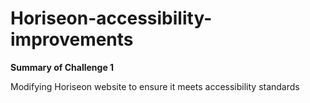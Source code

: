 # Horiseon-accessibility-improvements
**Summary of Challenge 1**

Modifying Horiseon website to ensure it meets accessibility standards
